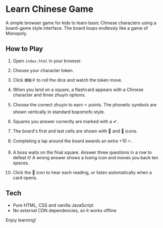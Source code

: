 # Learn Chinese Game

A simple browser game for kids to learn basic Chinese characters using a board-game style interface. The board loops endlessly like a game of Monopoly.

## How to Play

1. Open `index.html` in your browser.

2. Choose your character token.
3. Click `擲骰子` to roll the dice and watch the token move.
4. When you land on a square, a flashcard appears with a Chinese character and three zhuyin options.
5. Choose the correct zhuyin to earn ⭐ points. The phonetic symbols are shown vertically in standard bopomofo style.
6. Squares you answer correctly are marked with a ✔.
7. The board's first and last cells are shown with 🚩 and 🏁 icons.
8. Completing a lap around the board awards an extra +10 ⭐.
9. A boss waits on the final square. Answer three questions in a row to defeat it! A wrong answer shows a losing icon and moves you back ten spaces.
10. Click the 🎵 icon to hear each reading, or listen automatically when a card opens.

## Tech

- Pure HTML, CSS and vanilla JavaScript
- No external CDN dependencies, so it works offline

Enjoy learning!
